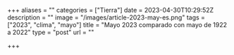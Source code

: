 +++
aliases = ""
categories = ["Tierra"]
date = 2023-04-30T10:29:52Z
description = ""
image = "/images/article-2023-may-es.png"
tags = ["2023", "clima", "mayo"]
title = "Mayo 2023 comparado con mayo de 1922 a 2022"
type = "post"
url = ""

+++
